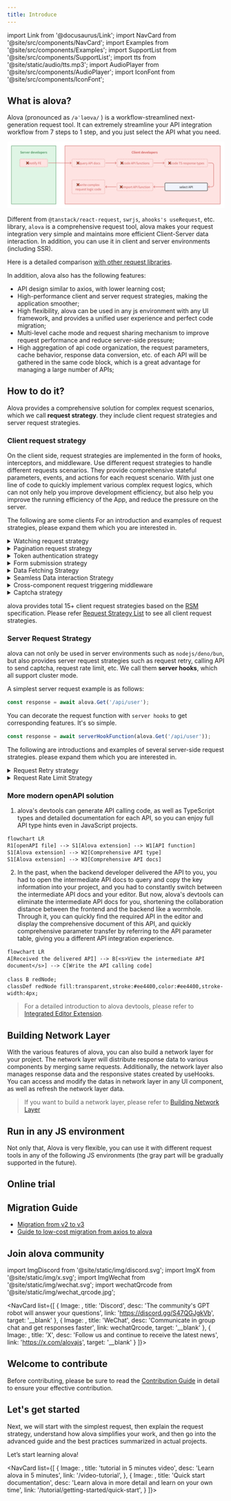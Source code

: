 ```yaml
---
title: Introduce
---
```


import Link from '@docusaurus/Link';
import NavCard from '@site/src/components/NavCard';
import Examples from '@site/src/components/Examples';
import SupportList from '@site/src/components/SupportList';
import tts from '@site/static/audio/tts.mp3';
import AudioPlayer from '@site/src/components/AudioPlayer';
import IconFont from '@site/src/components/IconFont';

## What is alova?

Alova (pronounced as `/əˈləʊva/` <AudioPlayer src={tts} />) is a workflow-streamlined next-generation request tool. It can extremely streamline your API integration workflow from 7 steps to 1 step, and you just select the API what you need.

![](/img/overview_flow_en.png)

Different from `@tanstack/react-request`, `swrjs`, `ahooks's useRequest`, etc. library, `alova` is a comprehensive request tool, alova makes your request integration very simple and maintains more efficient Client-Server data interaction. In addition, you can use it in client and server environments (including SSR).

Here is a detailed comparison [with other request libraries](/about/comparison).

In addition, alova also has the following features:

- API design similar to axios, with lower learning cost;
- High-performance client and server request strategies, making the application smoother;
- High flexibility, alova can be used in any js environment with any UI framework, and provides a unified user experience and perfect code migration;
- Multi-level cache mode and request sharing mechanism to improve request performance and reduce server-side pressure;
- High aggregation of api code organization, the request parameters, cache behavior, response data conversion, etc. of each API will be gathered in the same code block, which is a great advantage for managing a large number of APIs;

## How to do it?

Alova provides a comprehensive solution for complex request scenarios, which we call **request strategy**. they include client request strategies and server request strategies.

### Client request strategy

On the client side, request strategies are implemented in the form of hooks, interceptors, and middleware. Use different request strategies to handle different requests scenarios. They provide comprehensive stateful parameters, events, and actions for each request scenario. With just one line of code to quickly implement various complex request logics, which can not only help you improve development efficiency, but also help you improve the running efficiency of the App, and reduce the pressure on the server.

The following are some clients For an introduction and examples of request strategies, please expand them which you are interested in.

<details>
<summary>Watching request strategy</summary>

The Watching request strategy is used in scenarios where re-requests are made as data changes, such as fuzzy search, tab bar switching, etc.

```javascript
const {
  // Responsive states
  loading,
  error,
  data,

  // Events
  onSuccess,
  onError,
  onComplete,

  // actions
  send,
  update

  // ...
} = useWatcher(
  () =>
    alova.Get('/api/user', {
      params: {
        type: activeTab
      }
    }),
  [activeTab]
);
```

See [Watcher Request Strategy](/tutorial/client/strategy/use-watcher) for details.

</details>

<details>
<summary>Pagination request strategy</summary>

The pagination request strategy helps you quickly implement comprehensive paging data request scenarios, including page turning, conditional query, pre-fetching of next page data, insert/replac/remov data items, refresh and reset list.

```javascript
const {
  // Responsive states
  loading,
  error,
  data,
  page,
  pageSize,
  total,

  // Events
  onSuccess,
  onFetchSuccess,
  onError,
  onFetchError,

  // Actions
  refresh,
  insert,
  replace,
  remove,
  reload,
  send,
  abort,
  update

  // ...
} = usePagination(
  (page, size) =>
    alova.Get('/api/user/list', {
      params: { page, size }
    }),
  {
    preloadNextPage: true,
    watchingStates: [username, sex],
    debounce: 500
  }
);
```

See [Pagination Request Strategy](/tutorial/client/strategy/use-pagination) for details.

</details>

<details>
<summary>Token authentication strategy</summary>

Token authentication strategy provides global interceptors that can help you maintain all the codes of token authentication, including login, logout, token attachment, token refresh, etc., and supports seamless token refresh.

```javascript
const { onAuthRequired, onResponseRefreshToken } = createServerTokenAuthentication({
  refreshTokenOnError: {
    isExpired: res => res.status === 401,
    refrshTokenOnError: async () => {
      const { token, refresh_token } = await refreshToken();
      localStorage.setItem('token', token);
      localStorage.setItem('refresh_token', refresh_token);
    }
  }
});
const alovaInstance = createAlova({
  beforeRequest: onAuthRequired(),
  responded: onResponseRefreshToken()
});
```

See [Token Authentication Interceptor](/tutorial/client/strategy/token-authentication) for details.

</details>

<details>
<summary>Form submission strategy</summary>

Through the form submission strategy, you can quickly implement form drafts and multi-page (multi-step) forms. In addition, it also provides common functions such as form reset.

```javascript
const {
  // Responsive states
  loading: submiting,
  error,
  form,

  // Events
  onSuccess,
  onError,
  onComplete,

  // Actions
  send: submit,
  updateForm,
  abort

  // ...
} = useForm(formData => alova.Post('/user/profile', formData), {
  initialForm: {
    name: '',
    age: '',
    avatar: null
  },
  resetAfterSubmiting: true,
  store: true
});
```

See [Form Submission Strategy](/tutorial/client/strategy/use-form) for details.

</details>

<details>
<summary>Data Fetching Strategy</summary>

By fetching necessary data in advance, users no longer need to wait for the data to load, thus improving the user experience.

```javascript
const {
  // Response states
  loading,
  error,

  // Events
  onSuccess,
  onError,
  onComplete,

  // actions
  fetch,
  update,
  abort

  // ...
} = useFetcher();

const handleItemClick = itemId => {
  fetch(
    alova.Get('/ api/user/detail', {
      params: {
        id: itemId
      }
    })
  );
};
```

See [Data Fetching Strategy](/tutorial/client/strategy/use-fetcher) for details.

</details>

<details>
<summary>Seamless Data interaction Strategy</summary>

Seamless data interaction means that when users interact with an application, relevant content can be displayed immediately without waiting, or the results of operations can be displayed without waiting when submitting information, just like interacting with local data. This greatly improves the smoothness of the application and prevents users from noticing the lag caused by data transmission.

```javascript
const {
  // Responsive states
  data,
  loading,
  error,

  // Events
  onSuccess,
  onError,
  onComplete,
  onBeforePushQueue,
  onPushedQueue,
  onFallback,

  // Actions
  send: submit,
  abort,
  update

  // ...
} = useSQRequest(() => alova.Get('/api/todo/add'), {
  behavior: 'silent',
  queue: 'queue-demo',
  silentDefaultResponse: () => {
    return {
      id: '--'
    };
  }
});
```

See [Seamless Data Interaction](/tutorial/client/strategy/seamless-data-interaction) for details.

</details>

<details>
<summary>Cross-component request triggering middleware</summary>

Cross-component request triggering middleware can help you eliminate the limitations of component levels and quickly trigger any request actions in any component.

```javascript title="Component A"
useRequest(alova.Get('/api/todo/list'), {
  // ...
  middleware: actionDelegationMiddleware('action:todoList')
});
```

```javascript title="Component B"
accessAction('action:todoList', delegatedActions => {
  delegatedActions.send();
  delegatedActions.abort();
});
```

See [Cross-component request trigger](/tutorial/client/strategy/action-delegation-middleware) for details.

</details>

<details>
<summary>Captcha strategy</summary>

Quickly implement captcha sending.

```javascript
const mobile = ref('');
const {
  // Responsive states
  loading: sending,
  countdown,
  error,

  // Events
  onSuccess,
  onError,
  onComplete,

  // Actions
  send,
  abort,
  update

  // ...
} = useCaptcha(
  () =>
    alova.Post('/api/captcha', {
      mobile: mobile
    }),
  {
    initialCountdown: 60
  }
);
```

See [Verification code strategy](/tutorial/client/strategy/use-captcha) for details.

</details>

alova provides total 15+ client request strategies based on the [RSM](/about/RSM) specification. Please refer [Request Strategy List](/tutorial/client/strategy) to see all client request strategies.

### Server Request Strategy

alova can not only be used in server environments such as `nodejs/deno/bun`, but also provides server request strategies such as request retry, calling API to send captcha, request rate limit, etc. We call them **server hooks**, which all support cluster mode.

A simplest server request example is as follows:

```javascript
const response = await alova.Get('/api/user');
```

You can decorate the request function with `server hooks` to get corresponding features. It's so simple.

```javascript
const response = await serverHookFunction(alova.Get('/api/user'));
```

The following are introductions and examples of several server-side request strategies. please expand them which you are interested in.

<details>
<summary>Request Retry strategy</summary>

Retry the request if it fails.

```javascript
const response = await retry(alova.Get('/api/user'), {
  retry: 5
});
```

See [Request retry strategy](/tutorial/server/strategy/retry) for details.

</details>

<details>
<summary>Request Rate Limit Strategy</summary>

Limit the number of requests within a certain period of time, support cluster mode.

```javascript
const limit = createRateLimiter({
  points: 4,
  duration: 60 * 1000
});
const orderRes = await limit(alova.Get('/api/order'));
```

See [Request Rate Limit Strategy](/tutorial/server/strategy/rate-limit) for details.

</details>

### More modern openAPI solution

1. alova's devtools can generate API calling code, as well as TypeScript types and detailed documentation for each API, so you can enjoy full API type hints even in JavaScript projects.

```mermaid
flowchart LR
R1[openAPI file] --> S1[Alova extension] --> W1[API function]
S1[Alova extension] --> W2[Comprehensive API type]
S1[Alova extension] --> W3[Comprehensive API docs]
```

2. In the past, when the backend developer delivered the API to you, you had to open the intermediate API docs to query and copy the key information into your project, and you had to constantly switch between the intermediate API docs and your editor. But now, alova's devtools can eliminate the intermediate API docs for you, shortening the collaboration distance between the frontend and the backend like a wormhole. Through it, you can quickly find the required API in the editor and display the comprehensive document of this API, and quickly comprehensive parameter transfer by referring to the API parameter table, giving you a different API integration experience.

```mermaid
flowchart LR
A[Received the delivered API] --> B[<s>View the intermediate API document</s>] --> C[Write the API calling code]

class B redNode;
classDef redNode fill:transparent,stroke:#ee4400,color:#ee4400,stroke-width:4px;
```

> For a detailed introduction to alova devtools, please refer to [Integrated Editor Extension](/tutorial/getting-started/extension-integration).

## Building Network Layer

With the various features of alova, you can also build a network layer for your project. The network layer will distribute response data to various components by merging same requests. Additionally, the network layer also manages response data and the responsive states created by useHooks. You can access and modify the datas in network layer in any UI component, as well as refresh the network layer data.

> If you want to build a network layer, please refer to [Building Network Layer](/tutorial/project/best-practice/network-layer)

## Run in any JS environment

Not only that, Alova is very flexible, you can use it with different request tools in any of the following JS environments (the gray part will be gradually supported in the future).

<SupportList showStatus></SupportList>

## Online trial

<Examples />

## Migration Guide

- [Migration from v2 to v3](/tutorial/project/migration/v2-to-v3)
- [Guide to low-cost migration from axios to alova](/tutorial/project/migration/from-axios)

## Join alova community

import ImgDiscord from '@site/static/img/discord.svg';
import ImgX from '@site/static/img/x.svg';
import ImgWechat from '@site/static/img/wechat.svg';
import wechatQrcode from '@site/static/img/wechat_qrcode.jpg';

<NavCard list={[
{
Image: <ImgDiscord />,
title: 'Discord',
desc: 'The community\'s GPT robot will answer your questions',
link: 'https://discord.gg/S47QGJgkVb',
target: '__blank'
},
{
Image: <ImgWechat />,
title: 'WeChat',
desc: 'Communicate in group chat and get responses faster',
link: wechatQrcode,
target: '__blank'
},
{
Image: <ImgX />,
title: 'X',
desc: 'Follow us and continue to receive the latest news',
link: 'https://x.com/alovajs',
target: '__blank'
}
]}></NavCard>

## Welcome to contribute

Before contributing, please be sure to read the [Contribution Guide](/contributing/overview) in detail to ensure your effective contribution.

## Let's get started

Next, we will start with the simplest request, then explain the request strategy, understand how alova simplifies your work, and then go into the advanced guide and the best practices summarized in actual projects.

Let’s start learning alova!

<NavCard list={[
{
Image: <IconFont name="shipin" />,
title: 'tutorial in 5 minutes video',
desc: 'Learn alova in 5 minutes',
link: '/video-tutorial',
},
{
Image: <IconFont name="wenjian" />,
title: 'Quick start documentation',
desc: 'Learn alova in more detail and learn on your own time',
link: '/tutorial/getting-started/quick-start',
}
]}></NavCard>
